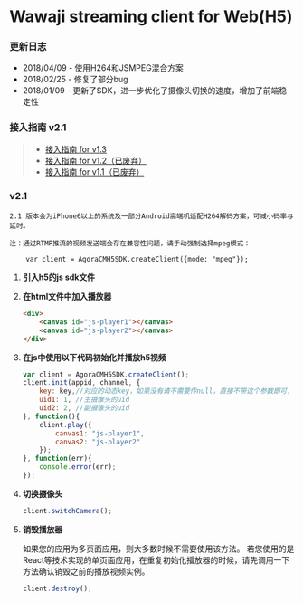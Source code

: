 # Wawaji streaming client for Web(H5)


### 更新日志
- 2018/04/09 - 使用H264和JSMPEG混合方案
- 2018/02/25 - 修复了部分bug
- 2018/01/09 - 更新了SDK，进一步优化了摄像头切换的速度，增加了前端稳定性

### 接入指南 v2.1

> + [接入指南 for v1.3](./接入指南-v1.3.md)
> + [接入指南 for v1.2（已废弃）](./接入指南-v1.2.md)
> + [接入指南 for v1.1（已废弃）](./接入指南-v1.1.md)


### v2.1

    2.1 版本会为iPhone6以上的系统及一部分Android高端机适配H264解码方案，可减小码率与延时。

    注：通过RTMP推流的视频发送端会存在兼容性问题，请手动强制选择mpeg模式：

        var client = AgoraCMH5SDK.createClient({mode: "mpeg"});

1. **引入h5的js sdk文件**

2. **在html文件中加入播放器**


    ```html
    <div>
        <canvas id="js-player1"></canvas>
        <canvas id="js-player2"></canvas>
    </div>
    ```

3. **在js中使用以下代码初始化并播放h5视频**


    ```javascript
    var client = AgoraCMH5SDK.createClient();
    client.init(appid, channel, {
        key: key,//对应的动态key，如果没有请不需要传null，直接不带这个参数即可，可选
        uid1: 1, //主摄像头的uid
        uid2: 2, //副摄像头的uid
    }, function(){
        client.play({
            canvas1: "js-player1",
            canvas2: "js-player2"
        });
    }, function(err){
        console.error(err);
    });
    ```

4. **切换摄像头**


    ```javascript
    client.switchCamera();
    ```

5. **销毁播放器**

    如果您的应用为多页面应用，则大多数时候不需要使用该方法。
    若您使用的是React等技术实现的单页面应用，在重复初始化播放器的时候，请先调用一下方法确认销毁之前的播放视频实例。


    ```javascript
    client.destroy();
    ```




